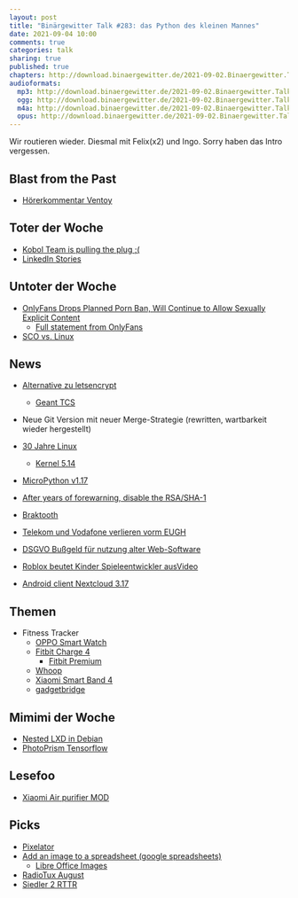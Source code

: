 ```yaml
---
layout: post
title: "Binärgewitter Talk #283: das Python des kleinen Mannes"
date: 2021-09-04 10:00
comments: true
categories: talk
sharing: true
published: true
chapters: http://download.binaergewitter.de/2021-09-02.Binaergewitter.Talk.283.chapters.txt
audioformats:
  mp3: http://download.binaergewitter.de/2021-09-02.Binaergewitter.Talk.283.mp3
  ogg: http://download.binaergewitter.de/2021-09-02.Binaergewitter.Talk.283.ogg
  m4a: http://download.binaergewitter.de/2021-09-02.Binaergewitter.Talk.283.m4a
  opus: http://download.binaergewitter.de/2021-09-02.Binaergewitter.Talk.283.opus
---
```

Wir routieren wieder. Diesmal mit Felix(x2) und Ingo. Sorry haben das Intro vergessen.

## Blast from the Past

- [Hörerkommentar Ventoy]( http://blog.binaergewitter.de/2021/08/19/binaegewitter-talk-number-282-warten-auf-ipv8/#isso-1978 )

## Toter der Woche
- [Kobol Team is pulling the plug ;(]( https://blog.kobol.io/2021/08/25/we-are-pulling-the-plug/ )
- [LinkedIn Stories]( https://www.heise.de/news/Die-LinkedIn-Stories-sind-bald-auserzaehlt-neues-Format-bereits-Planung-6179642.html )

## Untoter der Woche
- [OnlyFans Drops Planned Porn Ban, Will Continue to Allow Sexually Explicit Content]( https://variety.com/2021/digital/news/onlyfans-drops-porn-ban-sexually-explicit-policy-1235048705/ )
  * [Full statement from OnlyFans]( https://twitter.com/danprimack/status/1428420774449266691 )
- [SCO vs. Linux]( https://www.heise.de/news/SCO-vs-Linux-IBM-soll-14-25-Millionen-US-Dollar-zahlen-6179831.html )

## News
- [Alternative zu letsencrypt]( https://scotthelme.co.uk/heres-another-free-ca-as-an-alternative-to-lets-encrypt/ )
  * [Geant TCS](https://www.geant.org/Services/Trust_identity_and_security/Pages/TCS.aspx )

- Neue Git Version mit neuer Merge-Strategie (rewritten, wartbarkeit wieder hergestellt)
- [30 Jahre Linux]( https://taz.de/Linux-feiert-Geburtstag/!5791414/ )
  * [Kernel 5.14]( https://www.heise.de/news/Linux-5-14-mit-geheimem-Speicher-und-sicherem-Hyperthreading-6179070.html )
- [MicroPython  v1.17]( https://twitter.com/micropython/status/1433386245770682369 )
- [After years of forewarning, disable the RSA/SHA-1]( https://github.com/openssh/openssh-portable/commit/234475025 )
- [Braktooth]( https://www.heise.de/news/Braktooth-Neue-Bluetooth-Luecken-bedrohen-unzaehlige-Geraete-6180540.html )
- [Telekom und Vodafone verlieren vorm EUGH]( https://netzpolitik.org/2021/zero-rating-verbot-eugh-spricht-machtwort-zu-netzneutralitaet/ )
- [DSGVO Bußgeld für nutzung alter Web-Software]( https://www.heise.de/news/DSGVO-Bussgeld-wegen-des-Betriebs-einer-Website-mit-veralteter-Software-6154208.html )
- [Roblox beutet Kinder Spieleentwickler aus]( https://www.gamasutra.com/view/news/387113/Roblox_faces_criticism_for_exploiting_young_game_developers.php )[Video]( https://youtu.be/_gXlauRB1EQ )
- [Android client Nextcloud 3.17]( https://nextcloud.com/blog/android-client-3-17-released-with-a-new-video-player-ui-improvements-and-more/ )

## Themen
- Fitness Tracker
  * [OPPO Smart Watch]( https://www.amazon.in/OPPO-Smart-Watch-46MM-Black/dp/B08DVF8W3B )
  * [Fitbit Charge 4]( https://www.fitbit.com/global/us/products/trackers/charge4 )
    - [Fitbit Premium]( https://www.fitbit.com/global/us/products/services/premium )
  * [Whoop]( https://www.whoop.com/ )
  * [Xiaomi Smart Band 4]( https://www.mi.com/de/mi-smart-band-4/ )
  * [gadgetbridge]( https://gadgetbridge.org/ )

## Mimimi der Woche
- [Nested LXD in Debian]( https://discuss.linuxcontainers.org/t/nested-lxd-with-debian-bullseye/11954/2 )
- [PhotoPrism Tensorflow]( https://github.com/tensorflow/tensorflow/issues/31196#issue-475147706 )

## Lesefoo
- [Xiaomi Air purifier MOD]( https://hackaday.com/2021/08/28/clearing-the-air-about-proprietary-consumables-with-a-xiaomi-filter-drm-resetter/ )

## Picks
- [Pixelator]( https://github.com/connor-makowski/pixelator )
- [Add an image to a spreadsheet (google spreadsheets)]( https://support.google.com/docs/answer/9224754?hl=en&co=GENIE.Platform%3DDesktop&authuser=0 )
  * [Libre Office Images]( https://p.krebsco.de/image/16yrmql )
- [RadioTux August]( https://www.radiotux.de/index.php?/archives/8074-RadioTux-Sendung-August-2021.html )
- [Siedler 2 RTTR]( https://www.siedler25.org )
